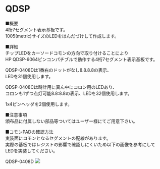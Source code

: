 # QDSP
■概要  
4桁7セグメント表示基板です。  
1005(metric)サイズのLEDをはんだづけして作成します。  
  
■詳細  
チップLEDをカーソードコモンの方向で取り付けることにより  
HP QDSP-6064ピンコンパチブルで動作する4桁7セグメント表示基板です。  
  
QDSP-0408Dは1番右のドットがなし8.8.8.8の表示、  
LEDを31個使用します。  
  
QDSP-0408Cは時計用に真ん中にコロン用のLEDあり、  
コロンも1ずつ点灯可能8.8:8.8の表示、LEDを32個使用します。  
  
1x4ピンヘッダを2個使用します。  
  
■注意事項  
頒布品に付属しない部品等ついてはユーザー様にてご用意下さい。  
  
■コモンPADの確認方法  
実装面にコモンとなるセグメントの配線があります。  
実際の基板ではレジストの影響で確認しにくいため以下の画像を参考にして
LEDを実装してください。  
  
QDSP-0408D
<img src="attach:QDSP-0408D_Common.PNG">
